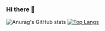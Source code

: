 ### Hi there 👋

![Anurag's GitHub stats](https://github-readme-stats.vercel.app/api?username=Fah4d&show_icons=true&theme=radical)
[![Top Langs](https://github-readme-stats.vercel.app/api/top-langs/?username=Fah4d&langs_count=8)](https://github.com/anuraghazra/github-readme-stats)

